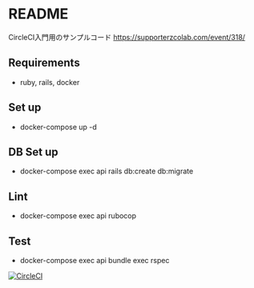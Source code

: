 # README

CircleCI入門用のサンプルコード
https://supporterzcolab.com/event/318/

## Requirements
- ruby, rails, docker

## Set up 
- docker-compose up -d

## DB Set up
- docker-compose exec api rails db:create db:migrate

## Lint
- docker-compose exec api rubocop

## Test 
- docker-compose exec api bundle exec rspec

[![CircleCI](https://circleci.com/gh/yutachaos/circleci-initial.svg?style=svg)](https://circleci.com/gh/yutachaos/circleci-initial)